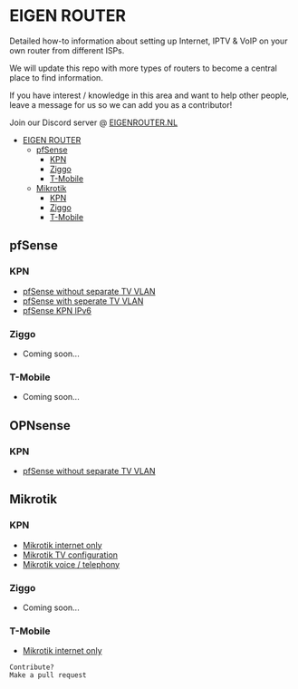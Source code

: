 # EIGEN ROUTER

Detailed how-to information about setting up Internet, IPTV & VoIP on your own router from different ISPs.

We will update this repo with more types of routers to become a central place to find information.

If you have interest / knowledge in this area and want to help other people, leave a message for us so we can add you as a contributor!

Join our Discord server @ [EIGENROUTER.NL](https://discord.gg/3ZDrCZTyXw)

- [EIGEN ROUTER](#eigen-router)
  * [pfSense](#pfsense)
    + [KPN](#kpn)
    + [Ziggo](#ziggo)
    + [T-Mobile](#t-mobile)
  * [Mikrotik](#mikrotik)
    + [KPN](#kpn-1)
    + [Ziggo](#ziggo-1)
    + [T-Mobile](#t-mobile-1)

## pfSense

### KPN
* [pfSense without separate TV VLAN](guides/pfsense/KPN/pfSense-without-vlan.md)
* [pfSense with seperate TV VLAN](guides/pfsense/KPN/pfSense-with-vlan.md)
* [pfSense KPN IPv6](guides/pfsense/KPN/pfSense-ipv6.md)

### Ziggo
* Coming soon...

### T-Mobile
* Coming soon...

## OPNsense

### KPN
* [pfSense without separate TV VLAN](guides/opnsense/KPN/opnsense-without-vlan.md)

## Mikrotik

### KPN
* [Mikrotik internet only](guides/mikrotik/KPN/Mikrotik-Internet-only.md)
* [Mikrotik TV configuration](guides/mikrotik/KPN/Mikrotik-tv-settings.md)
* [Mikrotik voice / telephony](guides/mikrotik/KPN/Mikrotik-voice-telephony.md)

### Ziggo
* Coming soon...

### T-Mobile
* [Mikrotik internet only](guides/mikrotik/T-Mobile/Mikrotik-Internet-only.md)


```
Contribute?
Make a pull request
```
